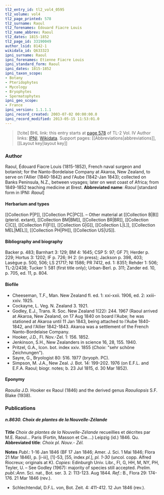 ```yaml
---
tl2_entry_id: tl2_vol4_0595
tl2_volume: vol4
tl2_page_printed: 578
tl2_surname: Raoul
tl2_forenames: Édouard Fiacre Louis
tl2_name_abbrev: Raoul
tl2_dates: 1815-1852
tl2_page_id: 33190049
author_lsid: 8142-1
wikidata_id: Q633323
ipni_surname: Raoul
ipni_forenames: Etienne Fiacre Louis
ipni_standard_form: Raoul
ipni_dates: 1815-1852
ipni_taxon_scope: 
- Botany
- Pteridophytes
- Mycology
- Bryophytes
- Spermatophytes
ipni_geo_scope: 
- France
ipni_version: 1.1.1.1
ipni_record_created: 2003-07-02 00:00:00.0
ipni_record_modified: 2013-05-15 11:53:01.0
---
```


> [!cite] BHL link: this entry starts at [page 578](https://www.biodiversitylibrary.org/page/33190049) of TL-2 Vol. IV
> Author links: [IPNI](https://www.ipni.org/a/8142-1), [Wikidata](https://www.wikidata.org/wiki/Q633323). Support pages: [[Abbreviations|abbreviations]], [[Layout key|layout key]]

### Author

Raoul, Édouard Fiacre Louis (1815-1852), French naval surgeon and botanist; for the Nanto-Bordelaise Company at Akaroa, New Zealand, to serve on l'Allier (1840-1842) and l'Aube (1842-Jan 1843); collected on Banks Peninsula, N.Z., between voyages; later on west coast of Africa; from 1849-1852 teaching medicine at Brest. 
**Abbreviated name**: *Raoul* \[standard form in IPNI: *Raoul*\]

#### Herbarium and types

[[Collection P|P]], [[Collection PC|PC]]. – Other material at [[Collection B|B]] (pterid. extant), [[Collection BM|BM]], [[Collection BR|BR]], [[Collection C|C]], [[Collection FI|FI]], [[Collection G|G]], [[Collection L|L]], [[Collection MEL|MEL]], [[Collection PH|PH]], [[Collection US|US]].

#### Bibliography and biography

Backer p. 483; Barnhart 3: 129; BM 4: 1645; CSP 5: 97; GF 71; Herder p. 229; Hortus 3: 1202; IF p. 726; IH 2: (in press); Jackson p. 398, 403; Lasègue p. 500, 506; LS 21717; NI 1586; PR 7412, ed. 1: 8351; Rehder 1: 506; TL-2/2438; Tucker 1: 581 (first title only); Urban-Berl. p. 311; Zander ed. 10, p. 705, ed. 11, p. 804.

#### Biofile

- Cheeseman, T.F., Man. New Zealand fl. ed. 1: xxi-xxii. 1906, ed. 2: xxiii-xxiv. 1925.
- Cockayne, L. Veg. N. Zealand 3. 1921.
- Godley, E.J., Trans. R. Soc. New Zealand 1(22): 244. 1967 (Raoul arrived at Akaroa, New Zealand, on 17 Aug 1840 on board l'Aube; he was stationed at Akaroa until 11 Jan 1843, being attached to l'Aube 1840-1842, and l'Allier 1842-1843. Akaroa was a settlement of the French Nanto-Bordelaise Company.
- Hooker, J.D., Fl. Nov.-Zel. 1: 156. 1852.
- Jenkinson, S.H., New Zealanders in science 16, 28, 155. 1940.
- Pritzel, G.A., Icon. bot. index xxiv. 1855 (*Choix*: "sehr schöne Zeichnungen").
- Sayre, G., Bryologist 80: 516. 1977 (bryoph. PC).
- Simpson, M. J.A., New Zeal. J. Bot. 14: 199-202. 1976 (on E.F.L. and E.F.A. Raoul; biogr. notes; b. 23 Jul 1815, d. 30 Mar 1852).

#### Eponymy

*Raoulia* J.D. Hooker ex Raoul (1846) and the derived genus *Raouliopsis* S.F. Blake (1938).

### Publications

##### n.8630. Choix de plantes de la Nouvelle-Zélande

**Title**
*Choix de plantes de la Nouvelle-Zélande* recueillies et décrites par M.E. Raoul... Paris (Fortin, Masson et Cie....) Leipzig (id.) 1846. Qu.
**Abbreviated title**: *Choix pl. Nouv.- Zél.*

**Notes**
*Publ*.: 1-16 Jan 1846 (BF 17 Jan 1846; Amer. J. Sci. 1 Mai 1846; Flora 21 Mar 1846), p. \[i-iii\], \[1\]-53, \[55, index *pl*.\], *pl. 1-30* (uncol. copp. Alfred Riocreux; originals at K).
*Copies*: Edinburgh Univ. Libr., FI, G, HH, M, NY, PH, Teyler, U. – See Godley (1967): majority of species still accepted.
*Prelim. publ*.:*Ann*. Sci. nat., Bot. ser. 3. 2: 113-123. Aug 1844.
*Ref*.: B., Flora 29: 174-176. 21 Mar 1846 (rev.).
- Schlechtendal, D.F.L. von, Bot. Zeit. 4: 411-412. 12 Jun 1846 (rev.).

